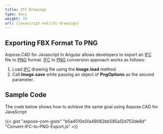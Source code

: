 ```yaml
---
title: IFC Drawings
type: docs
weight: 70
url: /javascript-net/ifc-drawings/
---
```


## **Exporting FBX Format To PNG**

Aspose.CAD for Javascript in Angular allows developers to export an [IFC](https://docs.fileformat.com/cad/ifc/) file to [PNG](https://docs.fileformat.com/image/png/) format.
[IFC](https://docs.fileformat.com/cad/ifc/) to [PNG](https://docs.fileformat.com/image/png/) conversion approach works as follows:

1. Load [IFC](https://docs.fileformat.com/cad/ifc/) drawing file using the **Image.load** method.
1. Call **Image.save** while passing an object of **PngOptions** as the second parameter.

## Sample Code

The code below shows how to achieve the same goal using Aspose.CAD for JavaScript

{{< gist "aspose-com-gists" "b5a4510e5fa49082bb585a12d753de8d" "Convert-IFC-to-PNG-Export.js" >}}
